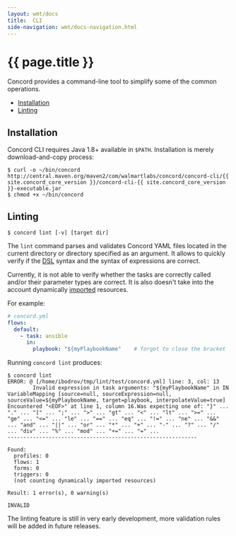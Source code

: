 ```yaml
---
layout: wmt/docs
title:  CLI
side-navigation: wmt/docs-navigation.html
---
```


# {{ page.title }}

Concord provides a command-line tool to simplify some of the common operations.

- [Installation](#installation)
- [Linting](#linting)

## Installation

Concord CLI requires Java 1.8+ available in `$PATH`. Installation is merely
download-and-copy process:

```
$ curl -o ~/bin/concord http://central.maven.org/maven2/com/walmartlabs/concord/concord-cli/{{ site.concord_core_version }}/concord-cli-{{ site.concord_core_version }}-executable.jar
$ chmod +x ~/bin/concord
```

## Linting

```
$ concord lint [-v] [target dir]
```

The `lint` command parses and validates Concord YAML files located in the
current directory or directory specified as an argument. It allows to quickly
verify if the [DSL](./concord-dsl.html) syntax and the syntax of expressions
are correct.

Currently, it is not able to verify whether the tasks are correctly called
and/or their parameter types are correct. It is also doesn't take into the
account dynamically [imported](./concord-dsl.html#imports) resources.

For example:

```yaml
# concord.yml
flows:
  default:
    - task: ansible
      in:
        playbook: "${myPlaybookName"    # forgot to close the bracket
```

Running `concord lint` produces:

```
$ concord lint
ERROR: @ [/home/ibodrov/tmp/lint/test/concord.yml] line: 3, col: 13
        Invalid expression in task arguments: "${myPlaybookName" in IN VariableMapping [source=null, sourceExpression=null, sourceValue=${myPlaybookName, target=playbook, interpolateValue=true] Encountered "<EOF>" at line 1, column 16.Was expecting one of: "}" ... "." ... "[" ... ";" ... ">" ... "gt" ... "<" ... "lt" ... ">=" ... "ge" ... "<=" ... "le" ... "==" ... "eq" ... "!=" ... "ne" ... "&&" ... "and" ... "||" ... "or" ... "*" ... "+" ... "-" ... "?" ... "/" ... "div" ... "%" ... "mod" ... "+=" ... "=" ... 
------------------------------------------------------------

Found:
  profiles: 0
  flows: 1
  forms: 0
  triggers: 0
  (not counting dynamically imported resources)

Result: 1 error(s), 0 warning(s)

INVALID
```

The linting feature is still in very early development, more validation rules
will be added in future releases.
